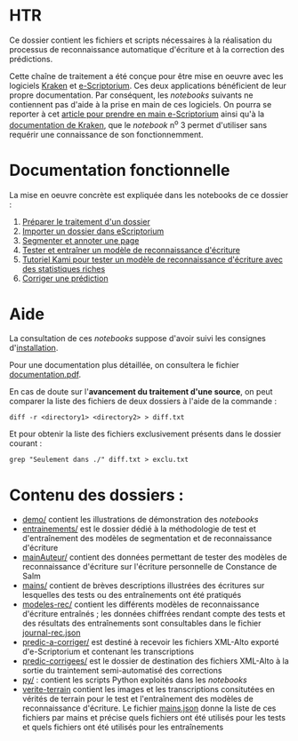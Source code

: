 HTR
====

Ce dossier contient les fichiers et scripts nécessaires à la réalisation du processus de reconnaissance automatique d'écriture et à la correction des prédictions.

Cette chaîne de traitement a été conçue pour être mise en oeuvre avec les logiciels [Kraken](https://kraken.re/master/index.html) et [e-Scriptorium](https://escriptorium.fr/). Ces deux applications bénéficient de leur propre documentation. Par conséquent, les *notebooks* suivants ne contiennent pas d'aide à la prise en main de ces logiciels. On pourra se reporter à cet [article pour prendre en main e-Scriptorium](https://lectaurep.hypotheses.org/documentation/prendre-en-main-escriptorium) ainsi qu'à la [documentation de Kraken](https://kraken.re/master/training.html), que le *notebook* n<sup>o</sup> 3 permet d'utiliser sans requérir une connaissance de son fonctionnemment.

# Documentation fonctionnelle
La mise en oeuvre concrète est expliquée dans les notebooks de ce dossier :
1. [Préparer le traitement d'un dossier](./Preparer_le_traitement_dun_dossier.ipynb)
2. [Importer un dossier dans eScriptorium](./Importer_dossier_dans_eScriptorium.ipynb)
3. [Segmenter et annoter une page](./Segmenter_et_annoter_une_page.ipynb)
4. [Tester et entraîner un modèle de reconnaissance d'écriture](./Tester_et_entrainer_un_modele_HTR_avec_Kraken.ipynb)
5. [Tutoriel Kami pour tester un modèle de reconnaissance d'écriture avec des statistiques riches](./Tutoriel_Kami.ipynb)
6. [Corriger une prédiction](./Corriger_une_prediction.ipynb)

# Aide
La consultation de ces *notebooks* suppose d'avoir suivi les consignes d'[installation](https://github.com/sbiay/CdS-edition#installation).

Pour une documentation plus détaillée, on consultera le fichier [documentation.pdf](../documentation/documentation.pdf).

En cas de doute sur l'**avancement du traitement d'une source**, on peut comparer la liste des fichiers de deux dossiers à l'aide de la commande :
```shell
diff -r <directory1> <directory2> > diff.txt
```

Et pour obtenir la liste des fichiers exclusivement présents dans le dossier courant :
```shell
grep "Seulement dans ./" diff.txt > exclu.txt
```

# Contenu des dossiers :
- [demo/](./demo/) contient les illustrations de démonstration des *notebooks*
- [entrainements/](./entrainements/) est le dossier dédié à la méthodologie de test et d'entraînement des modèles de segmentation et de reconnaissance d'écriture
- [mainAuteur/](./mainAuteur/) contient des données permettant de tester des modèles de reconnaissance d'écriture sur l'écriture personnelle de Constance de Salm
- [mains/](./mains/) contient de brèves descriptions illustrées des écritures sur lesquelles des tests ou des entraînements ont été pratiqués
- [modeles-rec/](./modeles-rec/) contient les différents modèles de reconnaissance d'écriture entraînés ; les données chiffrées rendant compte des tests et des résultats des entraînements sont consultables dans le fichier [journal-rec.json](./entrainements/journal-rec.json)
- [predic-a-corriger/](./predic-a-corriger/) est destiné à recevoir les fichiers XML-Alto exporté d'e-Scriptorium et contenant les transcriptions
- [predic-corrigees/](./predic-corrigees/) est le dossier de destination des fichiers XML-Alto à la sortie du traintement semi-automatisé des corrections
- [py/](./py/) : contient les scripts Python exploités dans les *notebooks*
- [verite-terrain](./verite-terrain/) contient les images et les transcriptions consitutées en vérités de terrain pour le test et l'entraînement des modèles de reconnaissance d'écriture. Le fichier [mains.json](./mains/mains.json) donne la liste de ces fichiers par mains et précise quels fichiers ont été utilisés pour les tests et quels fichiers ont été utilisés pour les entraînements